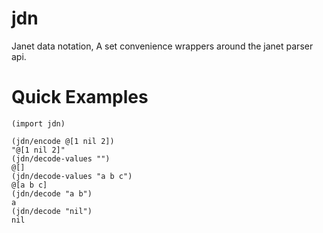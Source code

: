 # jdn

Janet data notation, A set convenience wrappers around the janet parser api.

# Quick Examples

```
(import jdn)

(jdn/encode @[1 nil 2])
"@[1 nil 2]"
(jdn/decode-values "")
@[]
(jdn/decode-values "a b c")
@[a b c]
(jdn/decode "a b")
a
(jdn/decode "nil")
nil
```
